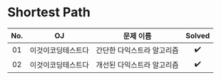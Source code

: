 # Shortest Path


|          No.          |        OJ        |        문제 이름         |        Solved         |
| :-----: |  :--------: |:---------------------: | :-----: |
| 01 | 이것이코딩테스트다 | 간단한 다익스트라 알고리즘 | ✔️ |
| 02 | 이것이코딩테스트다 | 개선된 다익스트라 알고리즘 | ✔️ |